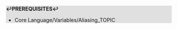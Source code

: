 <div style="margin:2em; background-color: #e0e0e0;">

<strong>↩PREREQUISITES↩</strong>

 * Core Language/Variables/Aliasing_TOPIC

</div>

